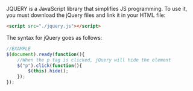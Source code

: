 JQUERY is a JavaScript library that simplifies JS programming. To use it, you must download the jQuery files and link it in your HTML file:
```html
<script src="./jquery.js"></script>
```
The syntax for jQuery goes as follows:
```js
//EXAMPLE
$(document).ready(function(){
    //When the p tag is clicked, jQuery will hide the element
    $("p").click(function(){
        $(this).hide();
    });
});
```

